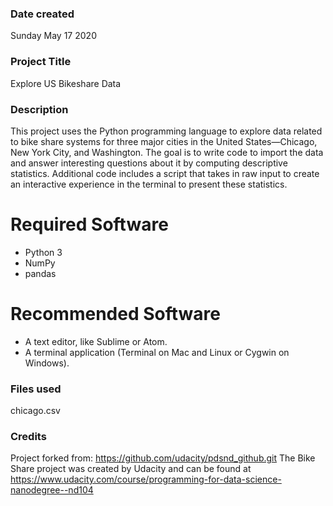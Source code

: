 ### Date created
Sunday May 17 2020

### Project Title
Explore US Bikeshare Data

### Description
This project uses the Python programming language to explore data related to bike share systems for three major cities in the United States—Chicago, New York City, and Washington. The goal is to write code to import the data and answer interesting questions about it by computing descriptive statistics. Additional code includes a script that takes in raw input to create an interactive experience in the terminal to present these statistics.

# Required Software
  * Python 3
  * NumPy
  * pandas

# Recommended Software
  * A text editor, like Sublime or Atom.
  * A terminal application (Terminal on Mac and Linux or Cygwin on Windows).

### Files used
chicago.csv

### Credits
Project forked from: https://github.com/udacity/pdsnd_github.git
The Bike Share project was created by Udacity and can be found at https://www.udacity.com/course/programming-for-data-science-nanodegree--nd104
